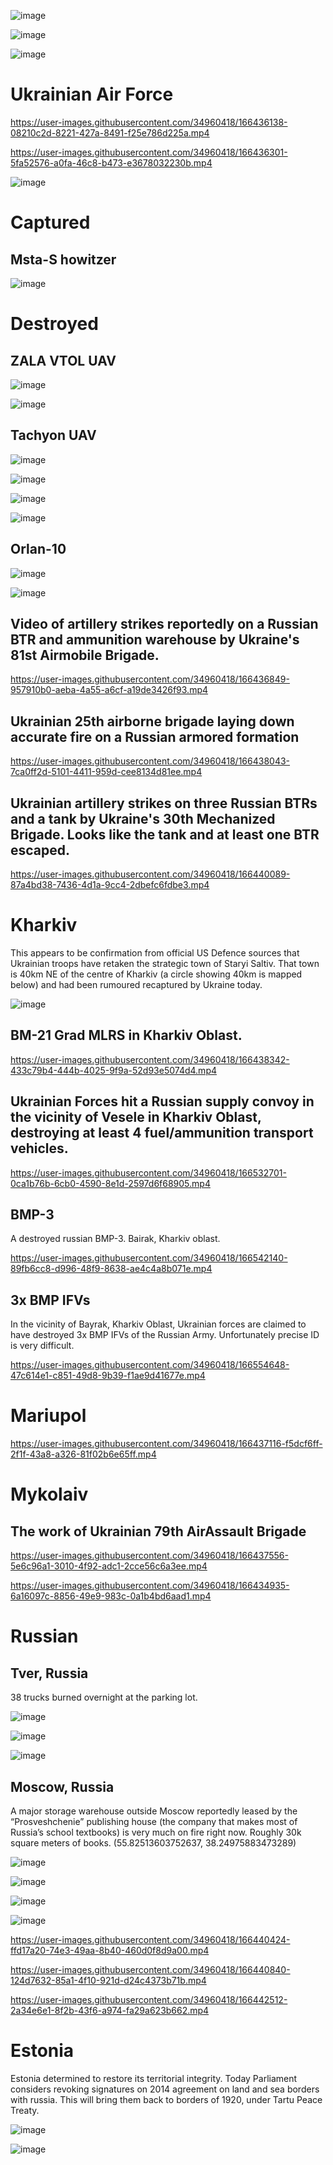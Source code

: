 ![image](https://user-images.githubusercontent.com/34960418/166442821-cdbf4b49-60ac-45b4-8f73-bcc376b80797.png)

![image](https://user-images.githubusercontent.com/34960418/166442841-4144a7c0-9978-4cac-9c74-ae01cc5d413d.png)


![image](https://user-images.githubusercontent.com/34960418/166444010-f5ec5178-8b7b-4f4d-b530-80d35d9d0eb4.png)



# Ukrainian Air Force

https://user-images.githubusercontent.com/34960418/166436138-08210c2d-8221-427a-8491-f25e786d225a.mp4

https://user-images.githubusercontent.com/34960418/166436301-5fa52576-a0fa-46c8-b473-e3678032230b.mp4

![image](https://user-images.githubusercontent.com/34960418/166442865-74036c28-136e-4ba2-babc-80f57a031cdb.png)


# Captured

## Msta-S howitzer

![image](https://user-images.githubusercontent.com/34960418/166439270-50cdaf26-fb41-408b-b4ce-0e7e882bb271.png)


# Destroyed

## ZALA VTOL UAV

![image](https://user-images.githubusercontent.com/34960418/166433921-1ce0eb99-4131-4f63-aea7-9b5b06be7ec6.png)

![image](https://user-images.githubusercontent.com/34960418/166433948-977a8ce2-4c49-4e8c-9e1e-68aa5a269988.png)


## Tachyon UAV

![image](https://user-images.githubusercontent.com/34960418/166434013-9e22e734-3bac-4adb-a9d7-c118dfe3c816.png)

![image](https://user-images.githubusercontent.com/34960418/166434025-4e09887b-349d-4222-8194-3d8f6e4a4f9a.png)

![image](https://user-images.githubusercontent.com/34960418/166434038-6891d8c2-c32b-485e-bc5d-4ed799a29e39.png)

![image](https://user-images.githubusercontent.com/34960418/166434046-ebe719ab-6a05-44d7-a661-04e8d00ad1d8.png)


## Orlan-10

![image](https://user-images.githubusercontent.com/34960418/166435232-242f16d5-e85e-4995-9e41-54b5f01b925b.png)

![image](https://user-images.githubusercontent.com/34960418/166442949-3c9d95a5-e059-4937-9e1f-270ff2f92571.png)


## Video of artillery strikes reportedly on a Russian BTR and ammunition warehouse by Ukraine's 81st Airmobile Brigade.

https://user-images.githubusercontent.com/34960418/166436849-957910b0-aeba-4a55-a6cf-a19de3426f93.mp4


## Ukrainian 25th airborne brigade laying down accurate fire on a Russian armored formation

https://user-images.githubusercontent.com/34960418/166438043-7ca0ff2d-5101-4411-959d-cee8134d81ee.mp4


## Ukrainian artillery strikes on three Russian BTRs and a tank by Ukraine's 30th Mechanized Brigade. Looks like the tank and at least one BTR escaped. 

https://user-images.githubusercontent.com/34960418/166440089-87a4bd38-7436-4d1a-9cc4-2dbefc6fdbe3.mp4


# Kharkiv

This appears to be confirmation from official US Defence sources that Ukrainian troops have retaken the strategic town of Staryi Saltiv. That town is 40km NE of the centre of Kharkiv (a circle showing 40km is mapped below) and had been rumoured recaptured by Ukraine today.

![image](https://user-images.githubusercontent.com/34960418/166442374-355c8dd9-2a6d-43ce-9098-98b2f26e7d0c.png)


## BM-21 Grad MLRS in Kharkiv Oblast. 

https://user-images.githubusercontent.com/34960418/166438342-433c79b4-444b-4025-9f9a-52d93e5074d4.mp4


## Ukrainian Forces hit a Russian supply convoy in the vicinity of Vesele in Kharkiv Oblast, destroying at least 4 fuel/ammunition transport vehicles.

https://user-images.githubusercontent.com/34960418/166532701-0ca1b76b-6cb0-4590-8e1d-2597d6f68905.mp4


## BMP-3

A destroyed russian BMP-3. Bairak, Kharkiv oblast.

https://user-images.githubusercontent.com/34960418/166542140-89fb6cc8-d996-48f9-8638-ae4c4a8b071e.mp4


## 3x BMP IFVs

In the vicinity of Bayrak, Kharkiv Oblast, Ukrainian forces are claimed to have destroyed 3x BMP IFVs of the Russian Army. Unfortunately precise ID is very difficult.

https://user-images.githubusercontent.com/34960418/166554648-47c614e1-c851-49d8-9b39-f1ae9d41677e.mp4


# Mariupol

https://user-images.githubusercontent.com/34960418/166437116-f5dcf6ff-2f1f-43a8-a326-81f02b6e65ff.mp4


# Mykolaiv

## The work of Ukrainian 79th AirAssault Brigade

https://user-images.githubusercontent.com/34960418/166437556-5e6c96a1-3010-4f92-adc1-2cce56c6a3ee.mp4

https://user-images.githubusercontent.com/34960418/166434935-6a16097c-8856-49e9-983c-0a1b4bd6aad1.mp4


# Russian

## Tver, Russia

38 trucks burned overnight at the parking lot.

![image](https://user-images.githubusercontent.com/34960418/166435445-193b0ed7-5fae-4604-9ecb-b6ec50979de8.png)

![image](https://user-images.githubusercontent.com/34960418/166435451-7ec00bc7-0163-4d1e-a02c-61e0f741417e.png)

![image](https://user-images.githubusercontent.com/34960418/166435462-1c1f9fc1-b4d0-4ad2-9e26-35afaa86b9b1.png)


## Moscow, Russia

A major storage warehouse outside Moscow reportedly leased by the “Prosveshchenie” publishing house (the company that makes most of Russia’s school textbooks) is very much on fire right now. Roughly 30k square meters of books. (55.82513603752637, 38.24975883473289)

![image](https://user-images.githubusercontent.com/34960418/166442256-c31cb649-6a3f-4924-9491-f06441a89d17.png)

![image](https://user-images.githubusercontent.com/34960418/166442265-028efe2f-a225-49dc-be6f-b18d82fafbbb.png)

![image](https://user-images.githubusercontent.com/34960418/166442304-72fc8a21-b504-41f6-acb4-02be0b6f18d0.png)

![image](https://user-images.githubusercontent.com/34960418/166442310-dbad90cc-cf79-4ca7-a297-adc02d28b4bb.png)


https://user-images.githubusercontent.com/34960418/166440424-ffd17a20-74e3-49aa-8b40-460d0f8d9a00.mp4

https://user-images.githubusercontent.com/34960418/166440840-124d7632-85a1-4f10-921d-d24c4373b71b.mp4

https://user-images.githubusercontent.com/34960418/166442512-2a34e6e1-8f2b-43f6-a974-fa29a623b662.mp4


# Estonia 

Estonia determined to restore its territorial integrity. Today Parliament considers revoking signatures on 2014 agreement on land and sea borders with russia. This will bring them back to borders of 1920, under Tartu Peace Treaty.

![image](https://user-images.githubusercontent.com/34960418/166435879-7792bcd7-bdfb-4050-b6da-c4e162242696.png)

![image](https://user-images.githubusercontent.com/34960418/166437242-77797a4e-e4c4-4095-95d4-1a8fdc09ea2e.png)

